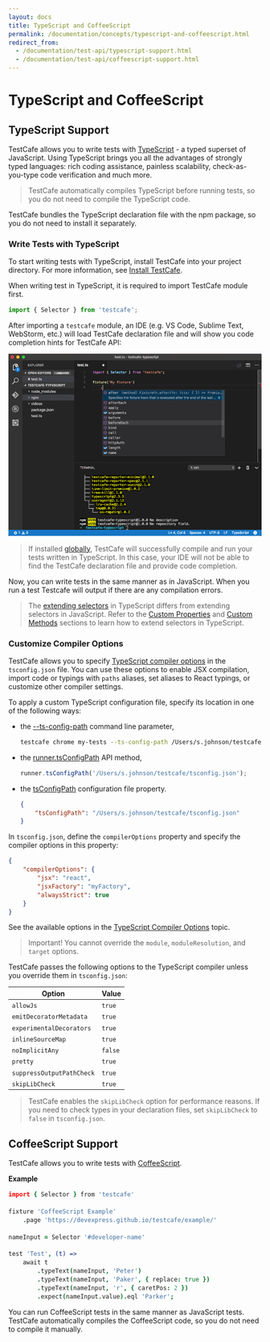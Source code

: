 ```yaml
---
layout: docs
title: TypeScript and CoffeeScript
permalink: /documentation/concepts/typescript-and-coffeescript.html
redirect_from:
  - /documentation/test-api/typescript-support.html
  - /documentation/test-api/coffeescript-support.html
---
```

# TypeScript and CoffeeScript

## TypeScript Support

TestCafe allows you to write tests with [TypeScript](https://www.typescriptlang.org/) - a typed superset of JavaScript.
Using TypeScript brings you all the advantages of strongly typed languages: rich coding assistance,
painless scalability, check-as-you-type code verification and much more.

> TestCafe automatically compiles TypeScript before running tests, so you do not need to compile the TypeScript code.

TestCafe bundles the TypeScript declaration file with the npm package, so you do not need to install it separately.

### Write Tests with TypeScript

To start writing tests with TypeScript, install TestCafe into your project directory. For more information, see [Install TestCafe](../guides/basic-guides/install-testcafe.md#local-installation).

When writing test in TypeScript, it is required to import TestCafe module first.

```js
import { Selector } from 'testcafe';
```

After importing a `testcafe` module, an IDE (e.g. VS Code, Sublime Text, WebStorm, etc.) will load TestCafe declaration
file and will show you code completion hints for TestCafe API:

![Writing Tests with TypeScript](../../images/typescript-support.png)

> If installed [globally](../guides/basic-guides/install-testcafe.md#global-installation), TestCafe will successfully compile and run your tests written in TypeScript.
In this case, your IDE will not be able to find the TestCafe declaration file and provide code completion.

Now, you can write tests in the same manner as in JavaScript.
When you run a test Testcafe will output if there are any compilation errors.

> The [extending selectors](../guides/basic-guides/select-page-elements.md#extend-selectors)
> in TypeScript differs from extending selectors in JavaScript. Refer to the
> [Custom Properties](../guides/basic-guides/select-page-elements.md#custom-properties)
> and [Custom Methods](../guides/basic-guides/select-page-elements.md#custom-methods)
> sections to learn how to extend selectors in TypeScript.

### Customize Compiler Options

TestCafe allows you to specify [TypeScript compiler options](https://www.typescriptlang.org/docs/handbook/compiler-options.html) in the `tsconfig.json` file. You can use these options to enable JSX compilation, import code or typings with `paths` aliases, set aliases to React typings, or customize other compiler settings.

To apply a custom TypeScript configuration file, specify its location in one of the following ways:

* the [--ts-config-path](../reference/command-line-interface.md#--ts-config-path-path) command line parameter,

    ```sh
    testcafe chrome my-tests --ts-config-path /Users/s.johnson/testcafe/tsconfig.json
    ```

* the [runner.tsConfigPath](../reference/api/runner/tsconfigpath.md) API method,

    ```js
    runner.tsConfigPath('/Users/s.johnson/testcafe/tsconfig.json');
    ```

* the [tsConfigPath](../reference/configuration-file.md#tsconfigpath) configuration file property.

    ```json
    {
        "tsConfigPath": "/Users/s.johnson/testcafe/tsconfig.json"
    }
    ```

In `tsconfig.json`, define the `compilerOptions` property and specify the compiler options in this property:

```json
{
    "compilerOptions": {
        "jsx": "react",
        "jsxFactory": "myFactory",
        "alwaysStrict": true
    }
}
```

See the available options in the [TypeScript Compiler Options](https://www.typescriptlang.org/docs/handbook/compiler-options.html) topic.

> Important! You cannot override the `module`, `moduleResolution`, and `target` options.

TestCafe passes the following options to the TypeScript compiler unless you override them in `tsconfig.json`:

Option                    | Value
------------------------- | ------
`allowJs`                 | `true`
`emitDecoratorMetadata`   | `true`
`experimentalDecorators`  | `true`
`inlineSourceMap`         | `true`
`noImplicitAny`           | `false`
`pretty`                  | `true`
`suppressOutputPathCheck` | `true`
`skipLibCheck`            | `true`

> TestCafe enables the `skipLibCheck` option for performance reasons. If you need to check types in your declaration files, set `skipLibCheck` to `false` in `tsconfig.json`.

## CoffeeScript Support

TestCafe allows you to write tests with [CoffeeScript](https://coffeescript.org/).

**Example**

```coffee
import { Selector } from 'testcafe'

fixture 'CoffeeScript Example'
    .page 'https://devexpress.github.io/testcafe/example/'

nameInput = Selector '#developer-name'

test 'Test', (t) =>
    await t
        .typeText(nameInput, 'Peter')
        .typeText(nameInput, 'Paker', { replace: true })
        .typeText(nameInput, 'r', { caretPos: 2 })
        .expect(nameInput.value).eql 'Parker';
```

You can run CoffeeScript tests in the same manner as JavaScript tests. TestCafe automatically compiles the CoffeeScript code, so you do not need to compile it manually.
